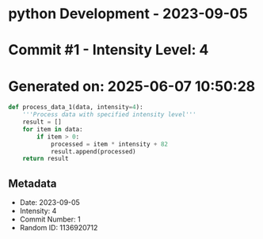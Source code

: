 ﻿# python Development - 2023-09-05
# Commit #1 - Intensity Level: 4
# Generated on: 2025-06-07 10:50:28
```python
def process_data_1(data, intensity=4):
    '''Process data with specified intensity level'''
    result = []
    for item in data:
        if item > 0:
            processed = item * intensity + 82
            result.append(processed)
    return result
```
## Metadata
- Date: 2023-09-05
- Intensity: 4
- Commit Number: 1
- Random ID: 1136920712
